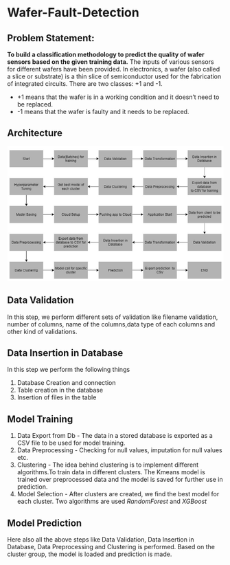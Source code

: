 # Wafer-Fault-Detection

## Problem Statement:
**To build a classification methodology to predict the quality of wafer sensors based on the given training data.**
The inputs of various sensors for different wafers have been provided. In electronics, a wafer (also called a slice or substrate) is a thin slice of semiconductor used for the fabrication of integrated circuits. 
There are two classes: +1 and -1. 
*	+1 means that the wafer is in a working condition and it doesn’t need to be replaced.
*	-1 means that the wafer is faulty and it needs to be replaced. 

## Architecture
<img src = "architecture.png" width = 600>

## Data Validation
In this step, we perform different sets of validation like filename validation, number of columns, name of the columns,data type of each columns and other kind of validations.

## Data Insertion in Database
In this step we perform the following things
1. Database Creation and connection
2. Table creation in the database
3. Insertion of files in the table

## Model Training
1. Data Export from Db - The data in a stored database is exported as a CSV file to be used for model training.
2. Data Preprocessing - Checking for null values, imputation for null values etc.
3. Clustering - The idea behind clustering is to implement different algorithms.To train data in different clusters. The Kmeans model is trained over preprocessed data and the model is saved for further use in prediction.
4. Model Selection - After clusters are created, we find the best model for each cluster. Two algorithms are used *RandomForest* and *XGBoost*

## Model Prediction
Here also all the above steps like Data Validation, Data Insertion in Database, Data Preprocessing and Clustering is performed.
Based on the cluster group, the model is loaded and prediction is made.
